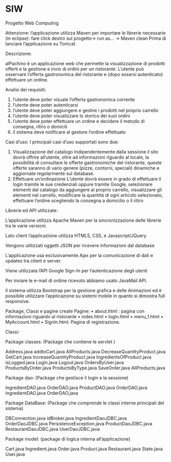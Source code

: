 # SIW
Progetto Web Computing

Attenzione:
l’applicazione utilizza Maven per importare le librerie necessarie
(in eclipse):
fare click destro sul progetto-> run as… -> Maven clean
Prima di lanciare l’applicazione su Tomcat.


Descrizione:

alPachino è un applicazione web che permette la visualizzazione di prodotti offerti e la gestione e invio di ordini per un ristorante.
L’utente può osservare l’offerta gastronomica del ristorante e (dopo essersi autenticato) effettuare un ordine.

Analisi dei requisiti:

1.	l’utente deve poter visuale l’offerta gastronomica corrente
2.	l’utente deve poter autenticarsi
3.	l’utente deve poter aggiungere e gestire i prodotti nel proprio carrello
4.	l’utente deve poter visualizzare lo storico dei suoi ordini
5.	l’utente deve poter effettuare un ordine e decidere il metodo di consegna, ritiro o domicili
6.	il sistema deve notificare al gestore l’ordine effettuato

















Casi d’uso:
 I principali casi d’uso supportati sono due:

1.	Visualizzazione del catalogo
Indipendentemente dalla sessione il sito dovrà offrire all’utente, oltre ad informazioni riguardo al locale, la possibilità di consultare le offerte gastronomiche del ristorante, queste offerte saranno di vario genere (pizze, contorni, speciali) dinamiche e aggiornate regolarmente sul database. 
2.	Effettuare un’ordinazione
L’utente dovrà essere in grado di effettuare il login tramite le sue credenziali oppure tramite Google, selezionare elementi dal catalogo da aggiungere al proprio carrello, visualizzare gli elementi nel carrello, modificare la quantità di ogni articolo selezionato, effettuare l’ordine scegliendo la consegna a domicilio o il ritiro 


















Librerie ed API utilizzate:

L’applicazione utilizza Apache Maven per la sincronizzazione delle librerie tra le varie
versioni.

Lato client l’applicazione utilizza HTML5, CSS, e Javascript/JQuery

Vengono utilizzati oggetti JSON per ricevere informazioni dal database

L’applicazione usa esclusivamente Ajax per la comunicazione di dati e updates tra client e server. 

Viene utilizzata l’API Google Sign-In per l’autenticazione degli utenti

Per inviare le e-mail di ordine ricevuto abbiamo usato JavaMail API.

Il sistema utilizza Bootstrap per la gestione grafica e delle
Animazioni ed è possibile utilizzare l’applicazione su sistemi mobile in quanto si dimostra full
responsive.

Package, Classi e pagine create
Pagine:
• about.html : pagina con informazioni riguardo al ristorante
• index.html
• login.html 
• menu_1.html
• MyAccount.html
• SignIn.html: Pagina di registrazione.









Classi:

Package classes: (Package che contiene le servlet )

Address.java
addtoCart.java
AllProducts.java
DecreaseQuantityProduct.java
GetCart.java
IncreaseQuantityProduct.java
IngredientsOfProduct.java
isLogged.java
Login.java
Logout.java
OrdersByUser.java
ProductsByOrder.java
ProductsByType.java
SaveOrder.java
AllProducts.java


Package dao: (Package che gestisce il login e la sessione)

IngredientDAO.java
OrderDAO.java
ProductDAO.java
OrderDAO.java
IngredientDAO.java
OrderDAO.java


Package DataBase: (Package che comprende le classi interne principali del sistema)

DBConnection.java
idBroker.java
IngredientDaoJDBC.java
OrderDaoJDBC.java
PersistenceException.java
ProductDaoJDBC.java
RestaurantDaoJDBC.java
UserDaoJDBC.java


Package model: (package di logica interna all’applicazione)

Cart.java
Ingredient.java
Order.java
Product.java
Restaurant.java
State.java
User.java
